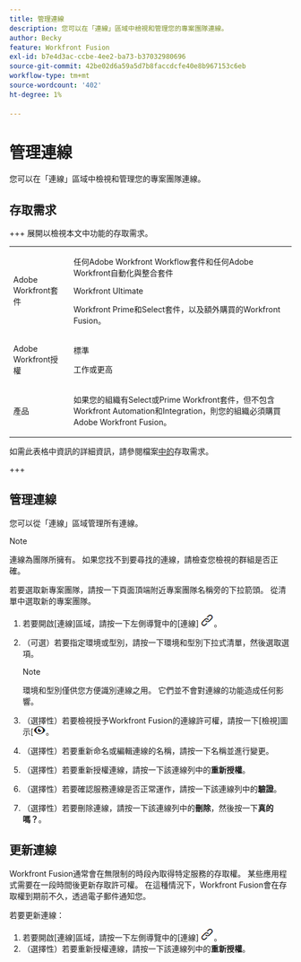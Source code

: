 ```yaml
---
title: 管理連線
description: 您可以在「連線」區域中檢視和管理您的專案團隊連線。
author: Becky
feature: Workfront Fusion
exl-id: b7e4d3ac-ccbe-4ee2-ba73-b37032980696
source-git-commit: 42be02d6a59a5d7b8faccdcfe40e8b967153c6eb
workflow-type: tm+mt
source-wordcount: '402'
ht-degree: 1%

---
```


# 管理連線

您可以在「連線」區域中檢視和管理您的專案團隊連線。

## 存取需求

+++ 展開以檢視本文中功能的存取需求。

<table style="table-layout:auto">
 <col> 
 <col> 
 <tbody> 
  <tr> 
   <td role="rowheader">Adobe Workfront套件</td> 
   <td> <p>任何Adobe Workfront Workflow套件和任何Adobe Workfront自動化與整合套件</p><p>Workfront Ultimate</p><p>Workfront Prime和Select套件，以及額外購買的Workfront Fusion。</p> </td> 
  </tr> 
  <tr data-mc-conditions=""> 
   <td role="rowheader">Adobe Workfront授權</td> 
   <td> <p>標準</p><p>工作或更高</p> </td> 
  </tr> 
  <tr> 
   <td role="rowheader">產品</td> 
   <td>
   <p>如果您的組織有Select或Prime Workfront套件，但不包含Workfront Automation和Integration，則您的組織必須購買Adobe Workfront Fusion。</li></ul>
   </td> 
  </tr>
 </tbody> 
</table>

如需此表格中資訊的詳細資訊，請參閱檔案[中的](/help/workfront-fusion/references/licenses-and-roles/access-level-requirements-in-documentation.md)存取需求。

+++

## 管理連線

您可以從「連線」區域管理所有連線。

>[!NOTE]
>
>連線為團隊所擁有。 如果您找不到要尋找的連線，請檢查您檢視的群組是否正確。
>
>若要選取新專案團隊，請按一下頁面頂端附近專案團隊名稱旁的下拉箭頭。 從清單中選取新的專案團隊。

1. 若要開啟[連線]區域，請按一下左側導覽中的[連線] ![&#x200B; [連線]圖示](assets/connections-icon.png)。
1. （可選）若要指定環境或型別，請按一下環境和型別下拉式清單，然後選取選項。

   >[!NOTE]
   >
   >環境和型別僅供您方便識別連線之用。 它們並不會對連線的功能造成任何影響。

1. （選擇性）若要檢視授予Workfront Fusion的連線許可權，請按一下[檢視]圖示&lbrack;![檢視該連線的連線許可權](assets/view-connection-permissions.png)。
1. （選擇性）若要重新命名或編輯連線的名稱，請按一下名稱並進行變更。
1. （選擇性）若要重新授權連線，請按一下該連線列中的&#x200B;**重新授權**。
1. （選擇性）若要確認服務連線是否正常運作，請按一下該連線列中的&#x200B;**驗證**。
1. （選擇性）若要刪除連線，請按一下該連線列中的&#x200B;**刪除**，然後按一下&#x200B;**真的嗎？**。

## 更新連線

Workfront Fusion通常會在無限制的時段內取得特定服務的存取權。 某些應用程式需要在一段時間後更新存取許可權。 在這種情況下，Workfront Fusion會在存取權到期前不久，透過電子郵件通知您。

若要更新連線：

1. 若要開啟[連線]區域，請按一下左側導覽中的[連線] ![&#x200B; [連線]圖示](assets/connections-icon.png)。
1. （選擇性）若要重新授權連線，請按一下該連線列中的&#x200B;**重新授權**。
